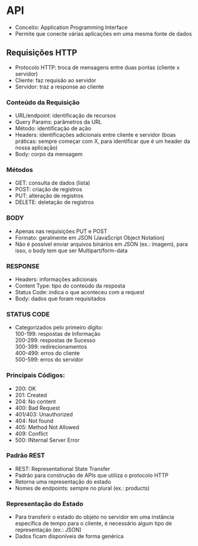 # API
- Conceito: Application Programming Interface
- Permite que conecte várias aplicações em uma mesma fonte de dados

## Requisições HTTP
- Protocolo HTTP: troca de mensagens entre duas pontas (cliente x servidor)
- Cliente: faz requisão ao servidor
- Servidor: traz a response ao cliente

### Conteúdo da Requisição
- URL/endpoint: identificação de recursos
- Query Params: parâmetros da URL
- Método: identificação de ação
- Headers: identificações adicionais entre cliente e servidor (boas práticas: sempre começar com X, para identificar que é um header da nossa aplicação)
- Body: corpo da mensagem 

### Métodos
- GET: consulta de dados (lista)
- POST: criação de registros
- PUT: alteração de registros
- DELETE: deletação de registros

### BODY
- Apenas nas requisições PUT e POST
- Formato: geralmente em JSON (JavaScript Object Notation)
- Não é possível enviar arquivos binários em JSON (ex.: imagem), para isso, o body tem que ser Multipart/form-data

### RESPONSE
- Headers: informações adicionais
- Content Type: tipo do conteúdo da resposta
- Status Code: indica o que aconteceu com a request
- Body: dados que foram requisitados

### STATUS CODE
- Categorizados pelo primeiro dígito: <br/>
   100-199: respostas de Informação <br/>
   200-299: respostas de Sucesso  <br/>
   300-399: redirecionamentos  <br/>
   400-499: erros do cliente  <br/>
   500-599: erros do servidor

### Principais Códigos:
- 200: OK
- 201: Created
- 204: No content
- 400: Bad Request
- 401/403: Unauthorized
- 404: Not found
- 405: Method Not Allowed
- 409: Conflict
- 500: INternal Server Error

### Padrão REST
- REST: Representational State Transfer
- Padrão para construção de APIs que utiliza o protocolo HTTP
- Retorna uma representação do estado
- Nomes de endpoints: sempre no plural (ex.: products)

### Representação do Estado
- Para transferir o estado do objeto no servidor em uma instância específica de tempo para o cliente, é necessário algum tipo de representação (ex.: JSON)
- Dados ficam disponíveis de forma genérica